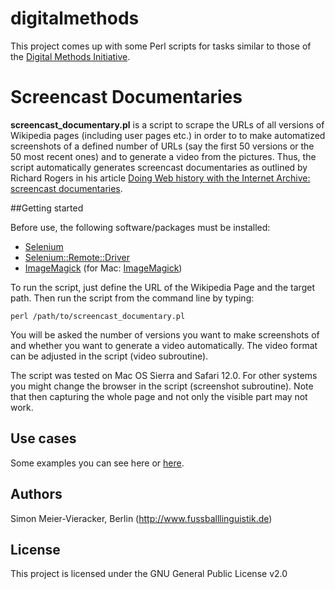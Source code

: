 # digitalmethods

This project comes up with some Perl scripts for tasks similar to those of the [Digital Methods Initiative](https://wiki.digitalmethods.net/Dmi/WinterSchool2019).

# Screencast Documentaries

**screencast_documentary.pl** is a script to scrape the URLs of all versions of Wikipedia pages (including user pages etc.) in order to to make automatized screenshots of a defined number of URLs (say the first 50 versions or the 50 most recent ones) and to generate a video from the pictures. Thus, the script automatically generates screencast documentaries as outlined by Richard Rogers in his article [Doing Web history with the Internet Archive: screencast documentaries](https://doi.org/10.1080/24701475.2017.1307542).

##Getting started

Before use, the following software/packages must be installed:

* [Selenium](https://www.seleniumhq.org/download/)
* [Selenium::Remote::Driver](https://metacpan.org/pod/Selenium::Remote::Driver)
* [ImageMagick](http://www.imagemagick.org/script/index.php) (for Mac: [ImageMagick](http://macappstore.org/imagemagick/))

To run the script, just define the URL of the Wikipedia Page and the target path. Then run the script from the command line by typing:

```perl /path/to/screencast_documentary.pl```

You will be asked the number of versions you want to make screenshots of and whether you want to generate a video automatically. The video format can be adjusted in the script (video subroutine).

The script was tested on Mac OS Sierra and Safari 12.0. For other systems you might change the browser in the script (screenshot subroutine). Note that then capturing the whole page and not only the visible part may not work.

## Use cases

Some examples you can see here or [here](https://twitter.com/fussballinguist/status/1042052859536310272).

## Authors

Simon Meier-Vieracker, Berlin (http://www.fussballlinguistik.de)

## License

This project is licensed under the GNU General Public License v2.0
